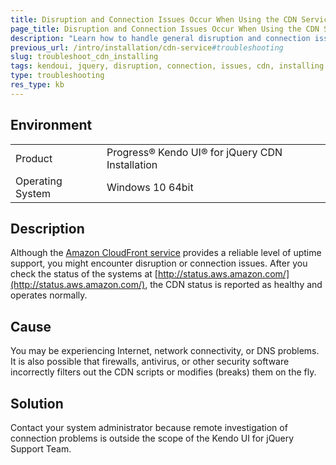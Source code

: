 ```yaml
---
title: Disruption and Connection Issues Occur When Using the CDN Services
page_title: Disruption and Connection Issues Occur When Using the CDN Services
description: "Learn how to handle general disruption and connection issues that occur when installing Kendo UI for jQuery by using the CDN services."
previous_url: /intro/installation/cdn-service#troubleshooting
slug: troubleshoot_cdn_installing
tags: kendoui, jquery, disruption, connection, issues, cdn, installing
type: troubleshooting
res_type: kb
---
```


## Environment

<table>
 <tr>
  <td>Product</td>
  <td>Progress® Kendo UI® for jQuery CDN Installation</td>
 </tr>
 <tr>
  <td>Operating System</td>
  <td>Windows 10 64bit</td>
 </tr>
</table>

## Description

Although the [Amazon CloudFront service](https://aws.amazon.com/cloudfront/) provides a reliable level of uptime support, you might encounter disruption or connection issues. After you check the status of the systems at [http://status.aws.amazon.com/](http://status.aws.amazon.com/), the CDN status is reported as healthy and operates normally.

## Cause

You may be experiencing Internet, network connectivity, or DNS problems. It is also possible that firewalls, antivirus, or other security software incorrectly filters out the CDN scripts or modifies (breaks) them on the fly.

## Solution

Contact your system administrator because remote investigation of connection problems is outside the scope of the Kendo UI for jQuery Support Team.
